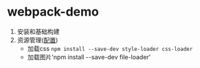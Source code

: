 # webpack-demo
1. 安装和基础构建
2. 资源管理([配置](https://webpack.docschina.org/guides/asset-management))
    - 加载css `npm install --save-dev style-loader css-loader`
    - 加载图片'npm install --save-dev file-loader'